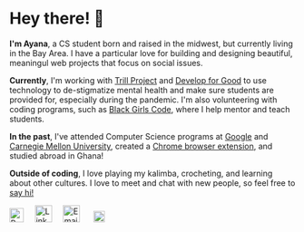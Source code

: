 <h1>
  Hey there! 👋
</h1>
<p>
 <b>I'm Ayana</b>, a CS student born and raised in the midwest, but currently living in the Bay Area. I have a particular love for building and designing beautiful, meaningul web projects that focus on social issues.
</p>
<p>
  <b>Currently</b>, I'm working with <a href="https://trillproject.com">Trill Project</a> and  <a href="https://developforgood.org">Develop for Good</a> to use technology to de-stigmatize mental health and make sure students are provided for, especially during the pandemic. I'm also volunteering with coding programs, such as <a href="https://www.blackgirlscode.com/">Black Girls Code</a>, where I help mentor and teach students.
</p>
<p>
  <b>In the past</b>, I've attended Computer Science programs at <a href="https://buildyourfuture.withgoogle.com/programs/computer-science-summer-institute/">Google</a> and <a href="https://www.cmu.edu/pre-college/academic-programs/sams.html">Carnegie Mellon University</a>, created a <a href="https://chrome.google.com/webstore/detail/browserbug/pfggohdmelklomhabkeegajkjpdgppld">Chrome browser extension</a>, and studied abroad in Ghana!
</p>
<p>
  <b>Outside of coding</b>, I love playing my kalimba, crocheting, and learning about other cultures. I love to meet and chat with new people, so feel free to <a href="mailto:hi@ayanagriffin.com">say hi!</a>
</p>
<div>
 <a href="https://ayanagriffin.com"> <img width="25" alt="Personal website/portfolio" src="https://user-images.githubusercontent.com/69114559/113362136-807faa00-9302-11eb-9f69-38c73681d5a7.png"></a>
  &nbsp; &nbsp;
<a href="https://linkedin.com/in/ayanagriffin"><img width="30" alt="LinkedIn" src="https://user-images.githubusercontent.com/69114559/113361169-31387a00-9300-11eb-9c78-1c378b5c738d.png"></a>
  &nbsp; &nbsp;
<a href="mailto:hi@ayanagriffin.com"><img width="30" alt="Email" src="https://user-images.githubusercontent.com/69114559/113361170-31387a00-9300-11eb-9252-aaff0bfcb949.png"></a>
  &nbsp; &nbsp;&nbsp;
<a href="https://drive.google.com/file/d/1BYlToB7My5UNXQzVU_jnVB9rUdOOjyPT/view?usp=sharing"><img width="20" alt="Resume" src="https://user-images.githubusercontent.com/69114559/113361171-31387a00-9300-11eb-8438-9b84d91b3c15.png"></a>

</div>


